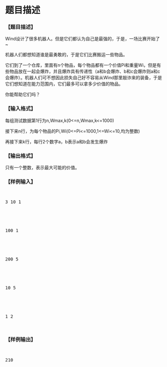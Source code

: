 # 题目描述


<h3>
【题目描述】
</h3>
<p>
Wind设计了很多机器人。但是它们都认为自己是最强的，于是，一场比赛开始了~
</p>
<p>
机器人们都想知道谁是最勇敢的，于是它们比赛搬运一些物品。
</p>
<p>
它们到了一个仓库，里面有n个物品，每个物品都有一个价值Pi和重量Wi，但是有些物品放在一起会爆炸，并且爆炸具有传递性（a和b会爆炸、b和c会爆炸则a和c会爆炸）。机器人们可不想因此损失自己好不容易从Wind那里敲诈来的装备，于是它们想知道在能力范围内，它们最多可以拿多少价值的物品。
</p>
<p>
你能帮助它们吗？
</p>
<h3>
【输入格式】
</h3>
<p>
每组测试数据第1行为n,Wmax,k(0&lt;=n,Wmax,k&lt;=1000)
</p>
<p>
接下来n行，为每个物品的Pi,Wi(0&lt;=Pi&lt;=1000,1&lt;=Wi&lt;=10,均为整数)
</p>
<p>
再接下来k行，每行2个数字a，b表示a和b会发生爆炸
</p>
<h3>
【输出格式】
</h3>
<p>
只有一个整数，表示最大可能的价值。
</p>
<h3>
【样例输入】
</h3>
<pre><p>
3 10 1
</p>

<p>
100 1
</p>

<p>
200 5
</p>

<p>
10 5
</p>

<p>
1 2
</p>
</pre>
<h3>
【样例输出】
</h3>
<pre><p>
210
</p>
</pre>
